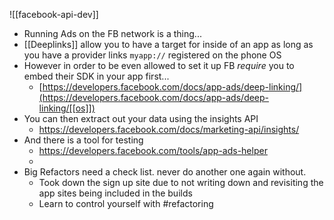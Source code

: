 
![[facebook-api-dev]]
- Running Ads on the FB network is a thing...
- [[Deeplinks]] allow you to have a target for inside of an app as long as you have a provider links `myapp://` registered on the phone OS
- However in order to be even allowed to set it up FB _require_ you to embed their SDK in your app first... 
	- [https://developers.facebook.com/docs/app-ads/deep-linking/](https://developers.facebook.com/docs/app-ads/deep-linking/[[os]])
- You can then extract out your data using the insights API
	- https://developers.facebook.com/docs/marketing-api/insights/
- And there is a tool for testing
	- https://developers.facebook.com/tools/app-ads-helper
	- 
- Big Refactors need a check list. never do another one again without.
	- Took down the sign up site due to not writing down and revisiting the app sites being included in the builds
	- Learn to control yourself with #refactoring
